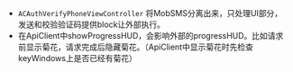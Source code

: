 
+ `ACAuthVerifyPhoneViewController` 将MobSMS分离出来，只处理UI部分，发送和校验验证码提供block让外部执行。
+ 在ApiClient中showProgressHUD，会影响外部的progressHUD。比如请求前显示菊花，请求完成后隐藏菊花。（ApiClient中显示菊花时先检查keyWindows上是否已经有菊花）